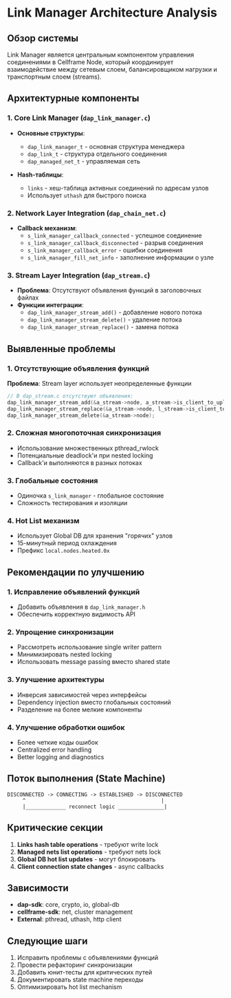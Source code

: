 # Link Manager Architecture Analysis

## Обзор системы

Link Manager является центральным компонентом управления соединениями в Cellframe Node, который координирует взаимодействие между сетевым слоем, балансировщиком нагрузки и транспортным слоем (streams).

## Архитектурные компоненты

### 1. Core Link Manager (`dap_link_manager.c`)
- **Основные структуры**:
  - `dap_link_manager_t` - основная структура менеджера
  - `dap_link_t` - структура отдельного соединения
  - `dap_managed_net_t` - управляемая сеть

- **Hash-таблицы**:
  - `links` - хеш-таблица активных соединений по адресам узлов
  - Использует `uthash` для быстрого поиска

### 2. Network Layer Integration (`dap_chain_net.c`)
- **Callback механизм**:
  - `s_link_manager_callback_connected` - успешное соединение
  - `s_link_manager_callback_disconnected` - разрыв соединения  
  - `s_link_manager_callback_error` - ошибки соединения
  - `s_link_manager_fill_net_info` - заполнение информации о узле

### 3. Stream Layer Integration (`dap_stream.c`)
- **Проблема**: Отсутствуют объявления функций в заголовочных файлах
- **Функции интеграции**:
  - `dap_link_manager_stream_add()` - добавление нового потока
  - `dap_link_manager_stream_delete()` - удаление потока
  - `dap_link_manager_stream_replace()` - замена потока

## Выявленные проблемы

### 1. Отсутствующие объявления функций
**Проблема**: Stream layer использует неопределенные функции
```c
// В dap_stream.c отсутствуют объявления:
dap_link_manager_stream_add(&a_stream->node, a_stream->is_client_to_uplink);
dap_link_manager_stream_replace(&a_stream->node, l_stream->is_client_to_uplink);  
dap_link_manager_stream_delete(&a_stream->node);
```

### 2. Сложная многопоточная синхронизация
- Использование множественных pthread_rwlock
- Потенциальные deadlock'и при nested locking
- Callback'и выполняются в разных потоках

### 3. Глобальные состояния
- Одиночка `s_link_manager` - глобальное состояние
- Сложность тестирования и изоляции

### 4. Hot List механизм
- Использует Global DB для хранения "горячих" узлов
- 15-минутный период охлаждения  
- Префикс `local.nodes.heated.0x`

## Рекомендации по улучшению

### 1. Исправление объявлений функций
- Добавить объявления в `dap_link_manager.h`
- Обеспечить корректную видимость API

### 2. Упрощение синхронизации
- Рассмотреть использование single writer pattern
- Минимизировать nested locking
- Использовать message passing вместо shared state

### 3. Улучшение архитектуры
- Инверсия зависимостей через интерфейсы
- Dependency injection вместо глобальных состояний
- Разделение на более мелкие компоненты

### 4. Улучшение обработки ошибок
- Более четкие коды ошибок
- Centralized error handling
- Better logging and diagnostics

## Поток выполнения (State Machine)

```
DISCONNECTED -> CONNECTING -> ESTABLISHED -> DISCONNECTED
     ^                                            |
     |_____________ reconnect logic _______________|
```

## Критические секции

1. **Links hash table operations** - требуют write lock
2. **Managed nets list operations** - требуют nets lock  
3. **Global DB hot list updates** - могут блокировать
4. **Client connection state changes** - async callbacks

## Зависимости

- **dap-sdk**: core, crypto, io, global-db
- **cellframe-sdk**: net, cluster management
- **External**: pthread, uthash, http client

## Следующие шаги

1. Исправить проблемы с объявлениями функций
2. Провести рефакторинг синхронизации
3. Добавить юнит-тесты для критических путей
4. Документировать state machine переходы
5. Оптимизировать hot list mechanism 